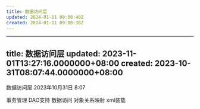 ```yaml
---
title: 数据访问层
updated: 2024-01-11 09:08:40Z
created: 2024-01-11 09:08:38Z
---
```


---
title: 数据访问层
updated: 2023-11-01T13:27:16.0000000+08:00
created: 2023-10-31T08:07:44.0000000+08:00
---

数据访问层
2023年10月31日
8:07

事务管理
DAO支持
数据访问
对象关系映射
xml装载
